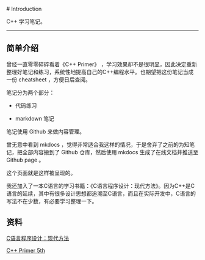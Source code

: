 # Introduction

C++ 学习笔记。

---

## 简单介绍

曾经一直零零碎碎看着《C++ Primer》 ，学习效果却不是很明显，因此决定重新整理好笔记和练习，系统性地提高自己的C++编程水平。也期望把这份笔记当成一份 cheatsheet ，方便日后查阅。

笔记分为两个部分：

- 代码练习

- markdown 笔记

笔记使用 Github 来做内容管理。

曾无意中看到 mkdocs ，觉得非常适合我这样的情况，于是舍弃了之前的为知笔记，把全部内容搬到了 Github 仓库，然后使用 mkdocs 生成了在线文档并推送至 Github page 。

这个页面就是这样被呈现的。

我还加入了一本C语言的学习书籍：《C语言程序设计：现代方法》。因为C++是C语言的延续，其中有很多设计思想都追溯至C语言，而且在实际开发中，C语言的写法不在少数，有必要学习整理一下。

## 资料

[C语言程序设计：现代方法](https://book.douban.com/subject/4279678/)

[C++ Primer 5th](https://book.douban.com/subject/25708312/)